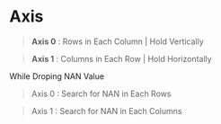 # Axis 

> **Axis 0** : Rows in Each Column | Hold Vertically

> **Axis 1** : Columns in Each Row | Hold Horizontally

While Droping NAN Value

> Axis 0 : Search for NAN in Each Rows

> Axis 1 : Search for NAN in Each Columns
